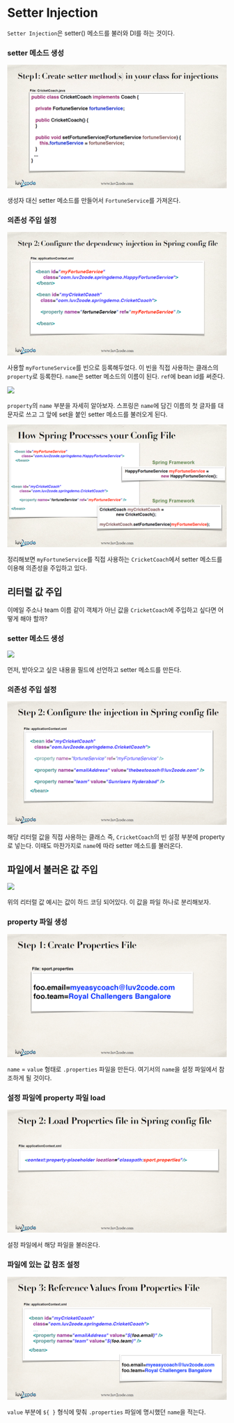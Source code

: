 # Setter Injection

`Setter Injection`은 setter\(\) 메소드를 불러와 DI를 하는 것이다.

### setter 메소드 생성

![](../../.gitbook/assets/udemy/20200107134821.png)

생성자 대신 setter 메소드를 만들어서 `FortuneService`를 가져온다.

### 의존성 주입 설정

![](../../.gitbook/assets/udemy/20200107134834.png)

사용할 `myFortuneService`를 빈으로 등록해두었다. 이 빈을 직접 사용하는 클래스의 `property`로 등록한다. `name`은 setter 메소드의 이름이 된다. `ref`에 bean id를 써준다.

![](../../.gitbook/assets/20200107134848%20%281%29.png)

`property`의 `name` 부분을 자세히 알아보자. 스프링은 `name`에 담긴 이름의 첫 글자를 대문자로 쓰고 그 앞에 set을 붙인 setter 메소드를 불러오게 된다.

![](../../.gitbook/assets/udemy/20200107134920.png)

정리해보면 `myFortuneService`를 직접 사용하는 `CricketCoach`에서 setter 메소드를 이용해 의존성을 주입하고 있다.

## 리터럴 값 주입

이메일 주소나 team 이름 같이 객체가 아닌 값을 `CricketCoach`에 주입하고 싶다면 어떻게 해야 할까?

### setter 메소드 생성

![](../../.gitbook/assets/20200107140038%20%281%29.png)

먼저, 받아오고 싶은 내용을 필드에 선언하고 setter 메소드를 만든다.

### 의존성 주입 설정

![](../../.gitbook/assets/udemy/20200107140050.png)

해당 리터럴 값을 직접 사용하는 클래스 즉, `CricketCoach`의 빈 설정 부분에 property로 넣는다. 이때도 마찬가지로 `name`에 따라 setter 메소드를 불러온다.

## 파일에서 불러온 값 주입

![](../../.gitbook/assets/20200107140632%20%281%29.png)

위의 리터럴 값 예시는 값이 하드 코딩 되어있다. 이 값을 파일 하나로 분리해보자.

### property 파일 생성

![](../../.gitbook/assets/udemy/20200107140647.png)

`name` = `value` 형태로 `.properties` 파일을 만든다. 여기서의 `name`을 설정 파일에서 참조하게 될 것이다.

### 설정 파일에 property 파일 load

![](../../.gitbook/assets/udemy/20200107140658.png)

설정 파일에서 해당 파일을 불러온다.

### 파일에 있는 값 참조 설정

![](../../.gitbook/assets/udemy/20200107140707.png)

`value` 부분에 `${ }` 형식에 맞춰 `.properties` 파일에 명시했던 `name`을 적는다.


